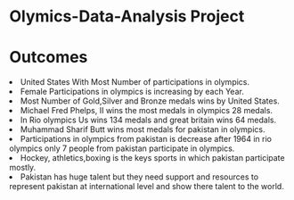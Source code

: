 # Olymics-Data-Analysis Project
# Outcomes
<li>United States With Most Number of participations in olympics.</li>
<li>Female Participations in olympics is increasing by each Year.</li>
<li>Most Number of Gold,Silver and Bronze medals wins by United States.</li>
<li>Michael Fred Phelps, II	wins the most medals in olympics 28 medals.</li>
<li>In Rio olympics Us wins 134 medals and great britain wins 64 medals.</li>
<li>Muhammad Sharif Butt wins most medals for pakistan in olympics. </li>
<li>Participations in olympics from pakistan is decrease after 1964 in rio olympics only 7 people from pakistan participate in olympics.</li>
<li>Hockey, athletics,boxing is the keys sports in which pakistan participate mostly.</li>
<li>Pakistan has huge talent but they need support and resources to represent pakistan at international level and show there talent to the world.</li>
